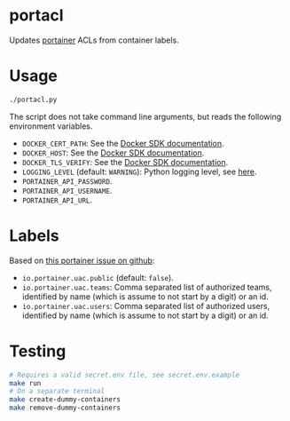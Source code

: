 portacl
=======

Updates [portainer](https://www.portainer.io/) ACLs from container labels.

# Usage

```sh
./portacl.py
```

The script does not take command line arguments, but reads the following
environment variables.

* `DOCKER_CERT_PATH`: See the [Docker SDK
  documentation](https://docker-py.readthedocs.io/en/stable/client.html#creating-a-client).
* `DOCKER_HOST`: See the [Docker SDK
  documentation](https://docker-py.readthedocs.io/en/stable/client.html#creating-a-client).
* `DOCKER_TLS_VERIFY`: See the [Docker SDK
  documentation](https://docker-py.readthedocs.io/en/stable/client.html#creating-a-client).
* `LOGGING_LEVEL` (default: `WARNING`): Python logging level, see
  [here](https://docs.python.org/2/library/logging.html#logging-levels).
* `PORTAINER_API_PASSWORD`.
* `PORTAINER_API_USERNAME`.
* `PORTAINER_API_URL`.

# Labels

Based on [this portainer issue on
github](https://github.com/portainer/portainer/issues/1257#issuecomment-414221956):
* `io.portainer.uac.public` (default: `false`).
* `io.portainer.uac.teams`: Comma separated list of authorized teams,
  identified by name (which is assume to not start by a digit) or an id.
* `io.portainer.uac.users`: Comma separated list of authorized users,
  identified by name (which is assume to not start by a digit) or an id.

# Testing

```sh
# Requires a valid secret.env file, see secret.env.example
make run
# On a separate terminal
make create-dummy-containers
make remove-dummy-containers
```
